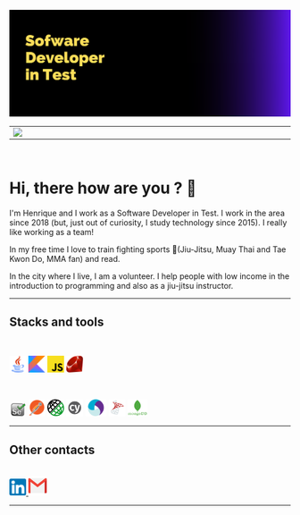 ![cover](img/capa.png)

  <table>
    <tr>
        <td>
            <img width="495px" align="left" src="https://github-readme-stats.vercel.app/api?username=detowhey&show_icons=true&theme=tokyonight"/>
        </td>
        <td>
            <img width="400px" align="left" src="https://github-readme-stats.vercel.app/api/top-langs/?username=detowhey&layout=compact&hide=html,css&theme=tokyonight" />
        </td>
    </tr>   
  </table>
<br>

  # Hi, there how are you ? 👋
  
  I'm Henrique and I work as a Software Developer in Test. I work in the area since 2018 (but, just out of curiosity, I study technology since 2015). I really like working as a team!

In my free time I love to train fighting sports 👘(Jiu-Jitsu, Muay Thai and Tae Kwon Do, MMA fan) and read.

In the city where I live, I am a volunteer. I help people with low income in the introduction to programming and also as a jiu-jitsu instructor.

----------------------------
## Stacks and tools
<br>

<img src="img/java.png" width="30" height="30"> <img src="img/kotlin.png" width="30" height="30"> <img src="img/javascript.png" width="30" height="30"> <img src="img/ruby.png" width="30" height="30">

<br>

<img src="img/selenium.png" width="30"> <img src="img/postman.png" width="30" height="30" > <img src="img/restassured.png" width="30" height="30"> <img src="img/cypress.png" width="30" height="30"/> <img src="img/appium.png" width="38" height="30"> <img src="img/sqlserver.png" width="30" height="30"> <img src="img/mongo.png" width="35" height="30">

-----------------------------------------
## Other contacts
<br>

<a href = "https://www.linkedin.com/in/henrique-almeida-2bb60a196/">
  <img src="img/linkedin.png" alt="Linkedin Icon" width="30" height="30"> 
</a> <a href = "mailto:henriquefr.almeida@gmail.com">
  <img src="img/gmail.png" alt="Gmail Icon" width="33" height="35">  
</a>

-----------------------------------------
